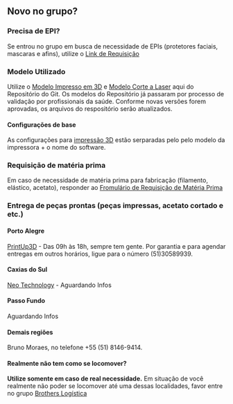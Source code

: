 

## Novo no grupo?

### Precisa de EPI?
Se entrou no grupo em busca de necessidade de EPIs (protetores faciais, mascaras e afins), utilize o [Link de Requisição](https://sites.google.com/view/brotherinarmscovid19/cadastro-demandas-de-epis)


### Modelo Utilizado
Utilize o [Modelo Impresso em 3D](http://hyperurl.co/StlAtual) e [Modelo Corte a Laser](https://github.com/brothers-in-arms/Impressao-3D/tree/master/Arquivos%20para%20corte%20a%20laser) aqui do Repositório do Git. Os modelos do Repositório já passaram por processo de validação por profissionais da saúde. Conforme novas versões forem aprovadas, os arquivos do respositório serão atualizados.

#### Configurações de base
As configurações para [impressão 3D](https://github.com/brothers-in-arms/Impressao-3D/tree/master/Arquivos%20para%20impressoras%203D/Configura%C3%A7%C3%B5es%20Base%20-%20Exemplo%20funcional) estão serparadas pelo pelo modelo da impressora + o nome do software.


### Requisição de matéria prima
Em caso de necessidade de matéria prima para fabricação (filamento, elástico, acetato), responder ao [Fromulário de Requisição de Matéria Prima](https://docs.google.com/forms/d/e/1FAIpQLSfCF2tqPqlxGbZmy_XlRqZDuRsnOGyRtH_zxF1fAT7MMF0fhQ/viewform)


### Entrega de peças prontas (peças impressas, acetato cortado e etc.)

#### Porto Alegre

[PrintUp3D](https://www.google.com/maps/place/Printup3D+-+Solu%C3%A7%C3%B5es+em+Impress%C3%A3o+3D/@-30.03172,-51.2188897,17z/data=!3m1!4b1!4m5!3m4!1s0x951979076cb55ecf:0xf40f3f20c2c5f2e2!8m2!3d-30.03172!4d-51.216701) - Das 09h às 18h, sempre tem gente. Por garantia e para agendar entregas em outros horários, ligue para o número (51)30589939.

#### Caxias do Sul

[Neo Technology](https://www.google.com/maps/place/Neo+Technology/@-29.1638549,-51.1834471,17z/data=!3m1!4b1!4m5!3m4!1s0x951ea32af8dbb117:0x699e11ce54b83c0c!8m2!3d-29.1638549!4d-51.1812584) - Aguardando Infos

#### Passo Fundo

Aguardando Infos

#### Demais regiões

Bruno Moraes, no telefone +55 (51) 8146-9414.
 
#### Realmente não tem como se locomover?
**Utilize somente em caso de real necessidade.**
Em situação de você realmente não poder se locomover até uma dessas localidades, favor entre no grupo [Brothers Logística](https://chat.whatsapp.com/EffFOngeMR42cj2SHPpTEB)


